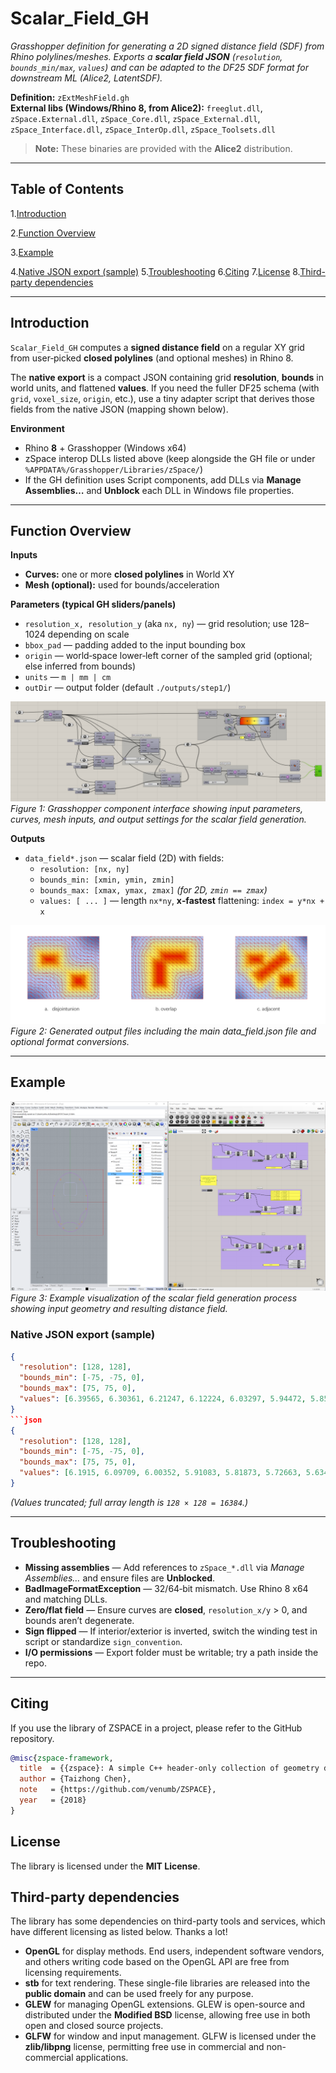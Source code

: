 # Scalar_Field_GH

*Grasshopper definition for generating a 2D signed distance field (SDF) from Rhino polylines/meshes. Exports a **scalar field JSON** (`resolution`, `bounds_min/max`, `values`) and can be adapted to the DF25 SDF format for downstream ML (Alice2, LatentSDF).* 

**Definition:** `zExtMeshField.gh`  
**External libs (Windows/Rhino 8, from Alice2):** `freeglut.dll`, `zSpace.External.dll`, `zSpace_Core.dll`, `zSpace_External.dll`, `zSpace_Interface.dll`, `zSpace_InterOp.dll`, `zSpace_Toolsets.dll`

> **Note:** These binaries are provided with the **Alice2** distribution.

---

## Table of Contents
1.[Introduction](#introduction)

2.[Function Overview](#function-overview)

3.[Example](#example)

4.[Native JSON export (sample)](#native-json-export-sample)
5.[Troubleshooting](#troubleshooting)
6.[Citing](#citing)
7.[License](#license)
8.[Third-party dependencies](#third-party-dependencies)

---

## Introduction
`Scalar_Field_GH` computes a **signed distance field** on a regular XY grid from user‑picked **closed polylines** (and optional meshes) in Rhino 8. 

The **native export** is a compact JSON containing grid **resolution**, **bounds** in world units, and flattened **values**. If you need the fuller DF25 schema (with `grid`, `voxel_size`, `origin`, etc.), use a tiny adapter script that derives those fields from the native JSON (mapping shown below).

**Environment**
- Rhino **8** + Grasshopper (Windows x64)
- zSpace interop DLLs listed above (keep alongside the GH file or under `%APPDATA%/Grasshopper/Libraries/zSpace/`)
- If the GH definition uses Script components, add DLLs via **Manage Assemblies…** and **Unblock** each DLL in Windows file properties.

---

## Function Overview

**Inputs**
- **Curves:** one or more **closed polylines** in World XY
- **Mesh (optional):** used for bounds/acceleration

**Parameters (typical GH sliders/panels)**
- `resolution_x, resolution_y` (aka `nx, ny`) — grid resolution; use 128–1024 depending on scale
- `bbox_pad` — padding added to the input bounding box
- `origin` — world‑space lower‑left corner of the sampled grid (optional; else inferred from bounds)
- `units` — `m | mm | cm`
- `outDir` — output folder (default `./outputs/step1/`)

![Component Parameters](Assets/component.png)
*Figure 1: Grasshopper component interface showing input parameters, curves, mesh inputs, and output settings for the scalar field generation.*

**Outputs**
- `data_field*.json` — scalar field (2D) with fields:
  - `resolution: [nx, ny]`
  - `bounds_min: [xmin, ymin, zmin]`
  - `bounds_max: [xmax, ymax, zmax]` *(for 2D, `zmin == zmax`)*
  - `values: [ ... ]` — length `nx*ny`, **x‑fastest** flattening: `index = y*nx + x`

![Output Files](Assets/output.png)
*Figure 2: Generated output files including the main data_field.json file and optional format conversions.*

---

## Example
![Example Image](Assets/image.png)
*Figure 3: Example visualization of the scalar field generation process showing input geometry and resulting distance field.*

### Native JSON export (sample)
```json
{
  "resolution": [128, 128],
  "bounds_min": [-75, -75, 0],
  "bounds_max": [75, 75, 0],
  "values": [6.39565, 6.30361, 6.21247, 6.12224, 6.03297, 5.94472, 5.85751, 5.7714, 5.68644, 5.60269, 5.52019, 5.439, 5.35919, 5.28082, 5.20394, 5.12863, "…"]
}
```json
{
  "resolution": [128, 128],
  "bounds_min": [-75, -75, 0],
  "bounds_max": [75, 75, 0],
  "values": [6.1915, 6.09709, 6.00352, 5.91083, 5.81873, 5.72663, 5.63454, 5.54308, 5.45265, 5.3633, 5.27465, 5.18601, 5.09743, 5.00977, 4.92338, 4.83825, 4.75344, 4.66862, 4.5844, 4.50171, 4.42058, 4.33998, 4.25938, 4.17949, 4.10144, 4.02515, 3.94919, 3.87329, 3.79888, 3.72673, 3.65586, 3.585, 3.51504, 3.44767, 3.38228, 3.31699, 3.25247, 3.19089, 3.13157, 3.07235, "…"]
}
```
*(Values truncated; full array length is `128 × 128 = 16384`.)*



---

## Troubleshooting
- **Missing assemblies** — Add references to `zSpace_*.dll` via *Manage Assemblies…* and ensure files are **Unblocked**.
- **BadImageFormatException** — 32/64‑bit mismatch. Use Rhino 8 x64 and matching DLLs.
- **Zero/flat field** — Ensure curves are **closed**, `resolution_x/y` > 0, and bounds aren’t degenerate.
- **Sign flipped** — If interior/exterior is inverted, switch the winding test in script or standardize `sign_convention`.
- **I/O permissions** — Export folder must be writable; try a path inside the repo.

---

## Citing
If you use the library of ZSPACE in a project, please refer to the GitHub repository.

```bibtex
@misc{zspace-framework,
  title  = {{zspace}: A simple C++ header-only collection of geometry data-structures, algorithms and city data visualization framework.},
  author = {Taizhong Chen},
  note   = {https://github.com/venumb/ZSPACE},
  year   = {2018}
}
```

## License
The library is licensed under the **MIT License**.

## Third-party dependencies
The library has some dependencies on third-party tools and services, which have different licensing as listed below. Thanks a lot!

- **OpenGL** for display methods. End users, independent software vendors, and others writing code based on the OpenGL API are free from licensing requirements.
- **stb** for text rendering. These single-file libraries are released into the **public domain** and can be used freely for any purpose.
- **GLEW** for managing OpenGL extensions. GLEW is open-source and distributed under the **Modified BSD** license, allowing free use in both open and closed source projects.
- **GLFW** for window and input management. GLFW is licensed under the **zlib/libpng** license, permitting free use in commercial and non-commercial applications.

